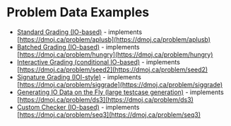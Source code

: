 # Problem Data Examples
- [Standard Grading (IO-based)](https://github.com/DMOJ/docs/tree/master/problem_examples/standard/aplusb) - implements [https://dmoj.ca/problem/aplusb](https://dmoj.ca/problem/aplusb)
- [Batched Grading (IO-based)](https://github.com/DMOJ/docs/tree/master/problem_examples/batched/hungry) - implements [https://dmoj.ca/problem/hungry](https://dmoj.ca/problem/hungry)
- [Interactive Grading (conditional IO-based)](https://github.com/DMOJ/docs/tree/master/problem_examples/interactive/seed2) - implements [https://dmoj.ca/problem/seed2](https://dmoj.ca/problem/seed2)
- [Signature Grading (IOI-style)](https://github.com/DMOJ/docs/tree/master/problem_examples/signature/siggrade) - implements [https://dmoj.ca/problem/siggrade](https://dmoj.ca/problem/siggrade)
- [Generating IO Data on the Fly (large testcase generation)](https://github.com/DMOJ/docs/tree/master/problem_examples/generator/ds3) - implements [https://dmoj.ca/problem/ds3](https://dmoj.ca/problem/ds3)
- [Custom Checker (IO-based)](https://github.com/DMOJ/docs/tree/master/problem_examples/checker/seq3) - implements [https://dmoj.ca/problem/seq3](https://dmoj.ca/problem/seq3)
